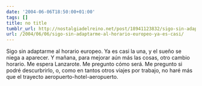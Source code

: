 ```yaml
---
date: '2004-06-06T18:50:00+01:00'
tags: []
title: no title
tumblr_url: http://nostalgiadelreino.net/post/18941123832/sigo-sin-adaptarme-al-horario-europeo-ya-es-casi
url: /2004/06/06/sigo-sin-adaptarme-al-horario-europeo-ya-es-casi/
---
```


<p>Sigo sin adaptarme al horario europeo. Ya es casi la una, y el sueño se niega a aparecer. Y mañana, para mejorar aún más las cosas, otro cambio horario. Me espera Lanzarote. Me pregunto cómo será. Me pregunto si podré descurbrirlo, o, como en tantos otros viajes por trabajo, no haré más que el trayecto aeropuerto-hotel-aeropuerto.</p><div class="blogger-post-footer"><img width="1" height="1" src="https://blogger.googleusercontent.com/tracker/1180118427259117074-1400817592918242334?l=nostalgiadelreino.blogspot.com" alt=""/></div>